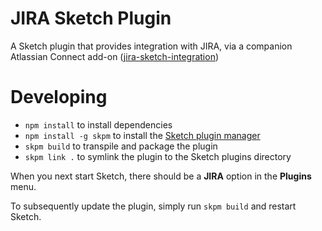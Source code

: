 # JIRA Sketch Plugin

A Sketch plugin that provides integration with JIRA, via a companion Atlassian Connect add-on ([jira-sketch-integration](https://bitbucket.org/atlassian/jira-sketch-integration))

# Developing

- `npm install` to install dependencies
- `npm install -g skpm` to install the [Sketch plugin manager](https://www.npmjs.com/package/skpm)
- `skpm build` to transpile and package the plugin
- `skpm link .` to symlink the plugin to the Sketch plugins directory

When you next start Sketch, there should be a **JIRA** option in the **Plugins** menu.

To subsequently update the plugin, simply run `skpm build` and restart Sketch.
